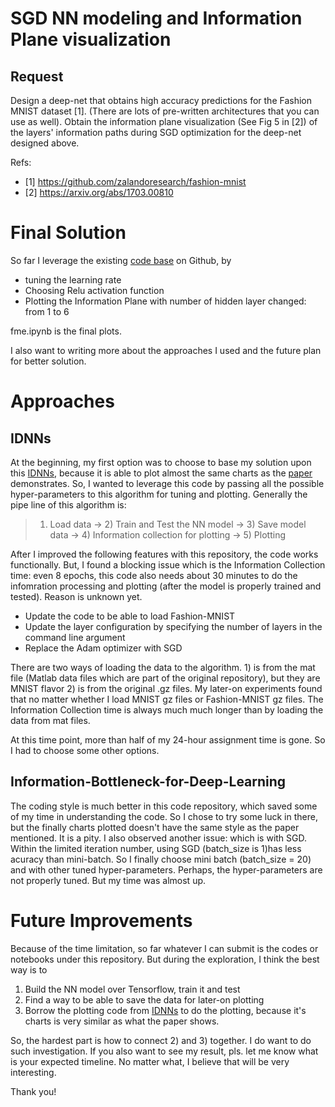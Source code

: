 # SGD NN modeling and Information Plane visualization


## Request
Design a deep-net that obtains high accuracy predictions for the Fashion MNIST dataset [1]. (There are lots of pre-written architectures that you can use as well). 
Obtain the information plane visualization (See Fig 5 in [2]) of the layers' information paths during SGD optimization for the deep-net designed above.

Refs:

* [1] https://github.com/zalandoresearch/fashion-mnist
* [2] https://arxiv.org/abs/1703.00810

# Final Solution 
So far I leverage the existing [code base](https://github.com/mutual-ai/Information-Bottleneck-for-Deep-Learning) on Github, by 
* tuning the learning rate
* Choosing Relu activation function
* Plotting the Information Plane with number of hidden layer changed: from 1 to 6

fme.ipynb is the final plots. 

I also want to writing more about the approaches I used and the future plan for better solution.

# Approaches
## IDNNs
At the beginning, my first option was to choose to base my solution upon this [IDNNs](https://github.com/ravidziv/IDNNs), because it is able to plot almost the same charts as the [paper](https://arxiv.org/abs/1703.00810) demonstrates. 
So, I wanted to leverage this code by passing all the possible hyper-parameters to this algorithm for tuning and plotting.
Generally the pipe line of this algorithm is:

> 1) Load data -> 2) Train and Test the NN model -> 3) Save model data -> 4) Information collection for plotting -> 5) Plotting

After I improved the following features with this repository, the code works functionally. But, I found a blocking issue which is the Information Collection time: even 8 epochs, this code also needs about 30 minutes to do the infomration processing and plotting (after the model is properly trained and tested). Reason is unknown yet.
* Update the code to be able to load Fashion-MNIST
* Update the layer configuration by specifying the number of layers in the command line argument
* Replace the Adam optimizer with SGD

There are two ways of loading the data to the algorithm. 1) is from the mat file (Matlab data files which are part of the original repository), but they are MNIST flavor 2) is from the original .gz files. My later-on experiments found that no matter whether I load MNIST gz files or Fashion-MNIST gz files. The Information Collection time is always much much longer than by loading the data from mat files.

At this time point, more than half of my 24-hour assignment time is gone. So I had to choose some other options.

## Information-Bottleneck-for-Deep-Learning
The coding style is much better in this code repository, which saved some of my time in understanding the code. So I chose to try some luck in there, but the finally charts plotted doesn't have the same style as the paper mentioned. It is a pity.
I also observed another issue: which is with SGD. Within the limited iteration number, using SGD (batch_size is 1)has less acuracy than mini-batch. So I finally choose mini batch (batch_size = 20) and with other tuned hyper-parameters. Perhaps, the hyper-parameters are not properly tuned. But my time was almost up.

# Future Improvements
Because of the time limitation, so far whatever I can submit is the codes or notebooks under this repository. But during the exploration, I think the best way is to 
1) Build the NN model over Tensorflow, train it and test
2) Find a way to be able to save the data for later-on plotting
3) Borrow the plotting code from [IDNNs](https://github.com/ravidziv/IDNNs) to do the plotting, because it's charts is very similar as what the paper shows.

So, the hardest part is how to connect 2) and 3) together. I do want to do such investigation. If you also want to see my result, pls. let me know what is your expected timeline. No matter what, I believe that will be very interesting.

Thank you!  
